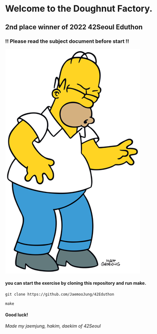 # Welcome to the Doughnut Factory.

## 2nd place winner of 2022 42Seoul Eduthon

### !! Please read the subject document before start !!

![homer](assets/main_image.png)

#### you can start the exercise by cloning this repository and run make.

```
git clone https://github.com/JaemooJung/42Eduthon
```
```
make
```

#### Good luck!


###### Made my jaemjung, hakim, daekim of 42Seoul


